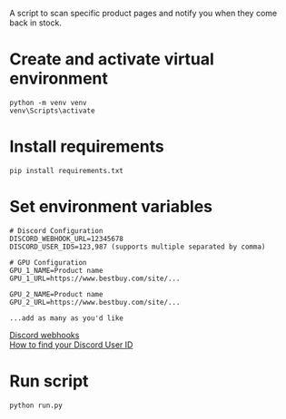 A script to scan specific product pages and notify you when they come back in stock.

# Create and activate virtual environment
```
python -m venv venv
venv\Scripts\activate
```

# Install requirements
```
pip install requirements.txt
```

# Set environment variables
```
# Discord Configuration
DISCORD_WEBHOOK_URL=12345678
DISCORD_USER_IDS=123,987 (supports multiple separated by comma)

# GPU Configuration
GPU_1_NAME=Product name
GPU_1_URL=https://www.bestbuy.com/site/...

GPU_2_NAME=Product name
GPU_2_URL=https://www.bestbuy.com/site/...

...add as many as you'd like
```
[Discord webhooks](https://support.discord.com/hc/en-us/articles/228383668-Intro-to-Webhooks)  
[How to find your Discord User ID](https://support.discord.com/hc/en-us/articles/206346498-Where-can-I-find-my-User-Server-Message-ID#h_01HRSTXPS5H5D7JBY2QKKPVKNA)

# Run script
```
python run.py
```
